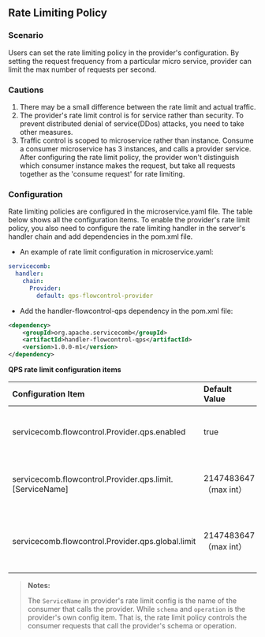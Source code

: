 
## Rate Limiting Policy
### Scenario

Users can set the rate limiting policy in the provider's configuration. By setting the request frequency from a particular micro service, provider can limit the max number of requests per second.

### Cautions

1. There may be a small difference between the rate limit and actual traffic.
2. The provider's rate limit control is for service rather than security. To prevent distributed denial of service(DDos) attacks, you need to take other measures.
3. Traffic control is scoped to microservice rather than instance. Consume a consumer microservice has 3 instances, and calls a provider service. After configuring the rate limit policy, the provider won't distinguish which consumer instance makes the request, but take all requests together as the 'consume request' for rate limiting.

### Configuration

Rate limiting policies are configured in the microservice.yaml file. The table below shows all the configuration items. To enable the provider's rate limit policy, you also need to configure the rate limiting handler in the server's handler chain and add dependencies in the pom.xml file. 

- An example of rate limit configuration in microservice.yaml:

```yaml
servicecomb:
  handler:
    chain:
      Provider:
        default: qps-flowcontrol-provider
```

- Add the handler-flowcontrol-qps dependency in the pom.xml file:

```xml
<dependency>
    <groupId>org.apache.servicecomb</groupId>
    <artifactId>handler-flowcontrol-qps</artifactId>
    <version>1.0.0-m1</version>
</dependency>
```

**QPS rate limit configuration items**

| Configuration Item                                         | Default Value         | Value Range               | Required | Description                                          | Remarks                                                      |
| :--------------------------------------------------------- | :-------------------- | :------------------------ | :------- | :--------------------------------------------------- | :----------------------------------------------------------- |
| servicecomb.flowcontrol.Provider.qps.enabled               | true                  | true/false                | No       | Enable provider's traffic control  or not            | -                                                            |
| servicecomb.flowcontrol.Provider.qps.limit.\[ServiceName\] | 2147483647（max int） | \(0,2147483647\]，Integer | No       | Specifies the number of requests allowed per second. | This parameter can be configured to microservice/schema/operation, the latter has a higher priorty |
| servicecomb.flowcontrol.Provider.qps.global.limit          | 2147483647（max int） | (0,2147483647\]，Integer  | No       | Specifies the provider's total number of requests    | If no configuration is set for any specific microservice, this parameter takes effect |

> **Notes:**
>
> The `ServiceName` in provider's rate limit config is the name of the consumer that calls the provider. While `schema` and `operation` is the provider's own config item. That is, the rate limit policy controls the consumer requests that  call the provider's schema or operation.